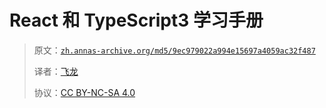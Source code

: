 # React 和 TypeScript3 学习手册

> 原文：[`zh.annas-archive.org/md5/9ec979022a994e15697a4059ac32f487`](https://zh.annas-archive.org/md5/9ec979022a994e15697a4059ac32f487)
> 
> 译者：[飞龙](https://github.com/wizardforcel)
> 
> 协议：[CC BY-NC-SA 4.0](http://creativecommons.org/licenses/by-nc-sa/4.0/)